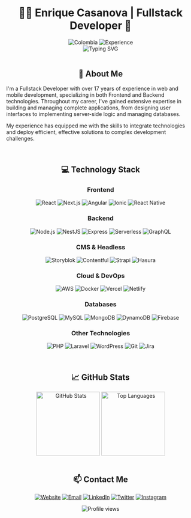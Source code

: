 # <div align="center">👨‍💻 Enrique Casanova | Fullstack Developer 🚀</div>

<div align="center">
  <img src="https://img.shields.io/badge/-Colombia-43A047?style=for-the-badge&logo=colombia&logoColor=white&labelColor=101010" alt="Colombia"/>
  <img src="https://img.shields.io/badge/-+17%20Years%20Experience-1976D2?style=for-the-badge&logoColor=white&labelColor=101010" alt="Experience"/>
</div>

<div align="center">
  <img src="https://readme-typing-svg.herokuapp.com?font=Fira+Code&size=22&duration=3000&pause=1000&color=3F51B5&center=true&vCenter=true&random=false&width=480&lines=Frontend+Developer;Backend+Developer;Mobile+Developer;AWS+Cloud+Expert" alt="Typing SVG" />
</div>

<br/>

## <div align="center">🚀 About Me</div>

I'm a Fullstack Developer with over 17 years of experience in web and mobile development, specializing in both Frontend and Backend technologies. Throughout my career, I've gained extensive expertise in building and managing complete applications, from designing user interfaces to implementing server-side logic and managing databases.

My experience has equipped me with the skills to integrate technologies and deploy efficient, effective solutions to complex development challenges.

<br/>

## <div align="center">💻 Technology Stack</div>

<div align="center">

### Frontend
![React](https://img.shields.io/badge/-React-61DAFB?style=for-the-badge&logo=react&logoColor=white&labelColor=101010)
![Next.js](https://img.shields.io/badge/-Next.js-000000?style=for-the-badge&logo=next.js&logoColor=white&labelColor=101010)
![Angular](https://img.shields.io/badge/-Angular-DD0031?style=for-the-badge&logo=angular&logoColor=white&labelColor=101010)
![Ionic](https://img.shields.io/badge/-Ionic-3880FF?style=for-the-badge&logo=ionic&logoColor=white&labelColor=101010)
![React Native](https://img.shields.io/badge/-React_Native-61DAFB?style=for-the-badge&logo=react&logoColor=white&labelColor=101010)

### Backend
![Node.js](https://img.shields.io/badge/-Node.js-339933?style=for-the-badge&logo=node.js&logoColor=white&labelColor=101010)
![NestJS](https://img.shields.io/badge/-NestJS-E0234E?style=for-the-badge&logo=nestjs&logoColor=white&labelColor=101010)
![Express](https://img.shields.io/badge/-Express-000000?style=for-the-badge&logo=express&logoColor=white&labelColor=101010)
![Serverless](https://img.shields.io/badge/-Serverless-FD5750?style=for-the-badge&logo=serverless&logoColor=white&labelColor=101010)
![GraphQL](https://img.shields.io/badge/-GraphQL-E10098?style=for-the-badge&logo=graphql&logoColor=white&labelColor=101010)

### CMS & Headless
![Storyblok](https://img.shields.io/badge/-Storyblok-09B3AF?style=for-the-badge&logo=storyblok&logoColor=white&labelColor=101010)
![Contentful](https://img.shields.io/badge/-Contentful-2478CC?style=for-the-badge&logo=contentful&logoColor=white&labelColor=101010)
![Strapi](https://img.shields.io/badge/-Strapi-2F2E8B?style=for-the-badge&logo=strapi&logoColor=white&labelColor=101010)
![Hasura](https://img.shields.io/badge/-Hasura-1EB4D4?style=for-the-badge&logo=hasura&logoColor=white&labelColor=101010)

### Cloud & DevOps
![AWS](https://img.shields.io/badge/-AWS-232F3E?style=for-the-badge&logo=amazon-aws&logoColor=white&labelColor=101010)
![Docker](https://img.shields.io/badge/-Docker-2496ED?style=for-the-badge&logo=docker&logoColor=white&labelColor=101010)
![Vercel](https://img.shields.io/badge/-Vercel-000000?style=for-the-badge&logo=vercel&logoColor=white&labelColor=101010)
![Netlify](https://img.shields.io/badge/-Netlify-00C7B7?style=for-the-badge&logo=netlify&logoColor=white&labelColor=101010)

### Databases
![PostgreSQL](https://img.shields.io/badge/-PostgreSQL-336791?style=for-the-badge&logo=postgresql&logoColor=white&labelColor=101010)
![MySQL](https://img.shields.io/badge/-MySQL-4479A1?style=for-the-badge&logo=mysql&logoColor=white&labelColor=101010)
![MongoDB](https://img.shields.io/badge/-MongoDB-47A248?style=for-the-badge&logo=mongodb&logoColor=white&labelColor=101010)
![DynamoDB](https://img.shields.io/badge/-DynamoDB-4053D6?style=for-the-badge&logo=amazon-dynamodb&logoColor=white&labelColor=101010)
![Firebase](https://img.shields.io/badge/-Firebase-FFCA28?style=for-the-badge&logo=firebase&logoColor=white&labelColor=101010)

### Other Technologies
![PHP](https://img.shields.io/badge/-PHP-777BB4?style=for-the-badge&logo=php&logoColor=white&labelColor=101010)
![Laravel](https://img.shields.io/badge/-Laravel-FF2D20?style=for-the-badge&logo=laravel&logoColor=white&labelColor=101010)
![WordPress](https://img.shields.io/badge/-WordPress-21759B?style=for-the-badge&logo=wordpress&logoColor=white&labelColor=101010)
![Git](https://img.shields.io/badge/-Git-F05032?style=for-the-badge&logo=git&logoColor=white&labelColor=101010)
![Jira](https://img.shields.io/badge/-Jira-0052CC?style=for-the-badge&logo=jira&logoColor=white&labelColor=101010)

</div>

<br/>

## <div align="center">📈 GitHub Stats</div>

<div align="center">
  <img src="https://github-readme-stats.vercel.app/api?username=ecasanova&show_icons=true&theme=react&hide_border=true" alt="GitHub Stats" height="170" />
  <img src="https://github-readme-stats.vercel.app/api/top-langs/?username=ecasanova&layout=compact&theme=react&hide_border=true" alt="Top Languages" height="170" />
</div>

<br/>

## <div align="center">📫 Contact Me</div>

<div align="center">
  
[![Website](https://img.shields.io/badge/Website-enriquecasanova.com-14a1f0?style=for-the-badge&logo=globe&logoColor=white&labelColor=101010)](https://enriquecasanova.com)
[![Email](https://img.shields.io/badge/Email-contact@enriquecasanova.com-D14836?style=for-the-badge&logo=gmail&logoColor=white&labelColor=101010)](mailto:contact@enriquecasanova.com)
[![LinkedIn](https://img.shields.io/badge/LinkedIn-ecasanovave-0077B5?style=for-the-badge&logo=linkedin&logoColor=white&labelColor=101010)](https://linkedin.com/in/ecasanovave)
[![Twitter](https://img.shields.io/badge/Twitter-ecasanovave-1DA1F2?style=for-the-badge&logo=twitter&logoColor=white&labelColor=101010)](https://twitter.com/ecasanovave)
[![Instagram](https://img.shields.io/badge/Instagram-ecasanovave-E4405F?style=for-the-badge&logo=instagram&logoColor=white&labelColor=101010)](https://instagram.com/ecasanovave)

</div>

<div align="center">
  <img src="https://komarev.com/ghpvc/?username=ecasanova&style=flat-square&color=blue" alt="Profile views"/>
</div>
